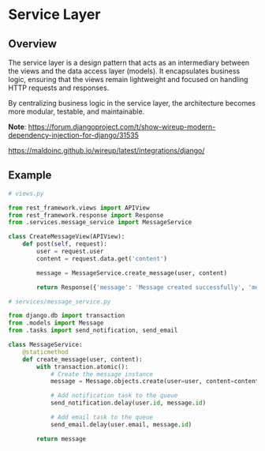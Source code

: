 # Service Layer

## Overview

The service layer is a design pattern that acts as an intermediary between the
views and the data access layer (models). It encapsulates business logic,
ensuring that the views remain lightweight and focused on handling HTTP requests
and responses.

By centralizing business logic in the service layer, the architecture becomes
more modular, testable, and maintainable.

**Note**: https://forum.djangoproject.com/t/show-wireup-modern-dependency-injection-for-django/31535

https://maldoinc.github.io/wireup/latest/integrations/django/

## Example

```python
# views.py

from rest_framework.views import APIView
from rest_framework.response import Response
from .services.message_service import MessageService

class CreateMessageView(APIView):
    def post(self, request):
        user = request.user
        content = request.data.get('content')

        message = MessageService.create_message(user, content)

        return Response({'message': 'Message created successfully', 'message_id': message.id})
```

```python
# services/message_service.py

from django.db import transaction
from .models import Message
from .tasks import send_notification, send_email

class MessageService:
    @staticmethod
    def create_message(user, content):
        with transaction.atomic():
            # Create the message instance
            message = Message.objects.create(user=user, content=content)

            # Add notification task to the queue
            send_notification.delay(user.id, message.id)

            # Add email task to the queue
            send_email.delay(user.email, message.id)

        return message
```
